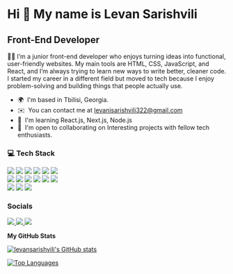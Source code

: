 Hi 👋 My name is Levan Sarishvili
=================================

Front-End Developer
-------------------

🧑‍💻 I’m a junior front-end developer who enjoys turning ideas into functional, user-friendly websites. My main tools are HTML, CSS, JavaScript, and React, and I’m always trying to learn new ways to write better, cleaner code. I started my career in a different field but moved to tech because I enjoy problem-solving and building things that people actually use.

* 🌍  I'm based in Tbilisi, Georgia.
* ✉️  You can contact me at [levanisarishvili322@gmail.com](mailto:levanisarishvili322@gmail.com)
* 🧠  I'm learning React.js, Next.js, Node.js
* 🤝  I'm open to collaborating on Interesting projects with fellow tech enthusiasts.

### 💻 Tech Stack


 <p align="left">
  <img src="https://img.shields.io/badge/html5-%23E34F26.svg?style=for-the-badge&logo=html5&logoColor=white">
  <img src="https://img.shields.io/badge/css3-%231572B6.svg?style=for-the-badge&logo=css3&logoColor=white">
  <img src="https://img.shields.io/badge/javascript-%23323330.svg?style=for-the-badge&logo=javascript&logoColor=%23F7DF1E">
  <img src="https://img.shields.io/badge/typescript-%23007ACC.svg?style=for-the-badge&logo=typescript&logoColor=white">
  <img src="https://img.shields.io/badge/react-%2320232a.svg?style=for-the-badge&logo=react&logoColor=%2361DAFB">
  <img src="https://img.shields.io/badge/Next-black?style=for-the-badge&logo=next.js&logoColor=white">
  </br>
  <img src="https://img.shields.io/badge/redux-%23593d88.svg?style=for-the-badge&logo=redux&logoColor=white">
  <img src="https://img.shields.io/badge/zod-%233068b7.svg?style=for-the-badge&logo=zod&logoColor=white">
  <img src="https://img.shields.io/badge/tailwindcss-%2338B2AC.svg?style=for-the-badge&logo=tailwind-css&logoColor=white">
  <img src="https://img.shields.io/badge/SASS-hotpink.svg?style=for-the-badge&logo=SASS&logoColor=white">
  <img src="https://img.shields.io/badge/git-%23F05033.svg?style=for-the-badge&logo=git&logoColor=white">
  <img src="https://img.shields.io/badge/figma-%23F24E1E.svg?style=for-the-badge&logo=figma&logoColor=white">
  </br>
  <img src="https://img.shields.io/badge/postgres-%23316192.svg?style=for-the-badge&logo=postgresql&logoColor=white">
  <img src="https://img.shields.io/badge/Supabase-3ECF8E?style=for-the-badge&logo=supabase&logoColor=white">
  <img src="https://img.shields.io/badge/-jest-%23C21325?style=for-the-badge&logo=jest&logoColor=white">
 </p>


### Socials

<div align='left'>
 <a href="https://www.linkedin.com/in/levan-sarishvili/" target="_blank" rel="noreferrer"> 
  <img src="https://img.shields.io/badge/linkedin-%230077B5.svg?style=for-the-badge&logo=linkedin&logoColor=white">
 </a> 

 <a href="mailto:levanisarishvili322@gmail.com"> 
  <img src="https://img.shields.io/badge/Gmail-D14836?style=for-the-badge&logo=gmail&logoColor=white">
 </a> 
 
 <a href="https://t.me/levan_sarishvili" target="_blank" rel="noreferrer"> 
  <img src="https://img.shields.io/badge/Telegram-2CA5E0?style=for-the-badge&logo=telegram&logoColor=white">
 </a> 
</div>


<b>My GitHub Stats</b>

<a href="http://www.github.com/levansarishvili"> <img src="https://github-readme-stats.vercel.app/api?username=levansarishvili&show_icons=true&hide=&count_private=true&title_color=0891b2&text_color=ffffff&icon_color=0891b2&bg_color=27272a&hide_border=true&show_icons=true" alt="levansarishvili's GitHub stats" /> </a> 

<a href="https://github.com/levansarishvili" align="left"> <img src="https://github-readme-stats.vercel.app/api/top-langs/?username=levansarishvili&langs_count=10&title_color=0891b2&text_color=ffffff&icon_color=0891b2&bg_color=27272a&hide_border=true&locale=en&custom_title=Top%20Languages" alt="Top Languages" /> </a>
